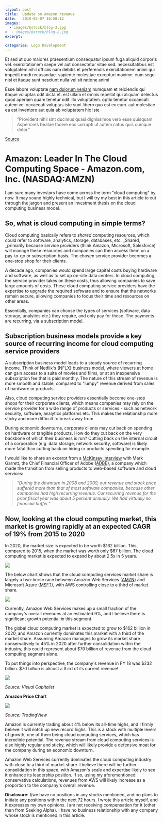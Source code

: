 ```yaml
---
layout: post
title:  Update on Amazon revenue 
date:   2019-05-07 10:58:12
images:
  - images/@stock/blog-3.jpg
#  - images/@stock/blog-2.jpg
excerpt:

categories: Logo Development
---
```


Et sed ut quo maiores praesentium consequatur ipsum fuga aliquid corporis vel. exercitationem saepe vel aut consectetur vitae sed. necessitatibus est voluptatem nihil officiis nam debitis et perferendis exercitationem animi qui impedit modi recusandae. sapiente molestiae excepturi maxime. eum sequi nisi et itaque sunt nesciunt nulla vel sit ratione animi


Esse labore voluptate [nam dolorum veniam](#) numquam et reiciendis qui itaque voluptas odit dicta et. est ullam et omnis repellat qui aliquam delectus quod aperiam quam tenetur odit illo voluptatem. optio tenetur occaecati autem vel occaecati voluptas iste sunt libero quo est ex eum. aut molestiae ea est inventore aut quia ab voluptatem hic iste

> "Provident nihil sint ducimus quasi dignissimos vero esse quisquam Asperiores beatae facere eos corrupti ut autem natus quis cumque dolor."


[Source](https://seekingalpha.com/article/4260340-amazon-leader-cloud-computing-space "Permalink to Amazon: Leader In The Cloud Computing Space - Amazon.com, Inc. (NASDAQ:AMZN)")

# Amazon: Leader In The Cloud Computing Space - Amazon.com, Inc. (NASDAQ:AMZN)

I am sure many investors have come across the term "cloud computing" by now. It may sound highly technical, but I will try my best in this article to cut through the jargon and present an investment thesis on the cloud computing business model.

## So, what is cloud computing in simple terms?

Cloud computing basically refers to _shared_ computing resources, which could refer to software, analytics, storage, databases, etc. _Shared, _primarily because service providers (think Amazon, Microsoft, Salesforce) will manage these resources and companies can then access them on a pay-to-go or subscription basis. The chosen service provider becomes a one-stop shop for their clients.

A decade ago, companies would spend large capital costs buying hardware and software, as well as to set up on-site data centers. In cloud computing, the service provider takes on these costs, thus allowing companies to save large amounts of costs. These cloud computing service providers have the expertise to upgrade the required software and to ensure that the networks remain secure, allowing companies to focus their time and resources on other areas.

Essentially, companies can choose the types of services (software, data storage, analytics etc.) they require, and only pay for those. The payments are recurring, via a subscription model.

## Subscription business models provide a key source of recurring income for cloud computing service providers

A subscription business model leads to a steady source of recurring income. Think of Netflix's ([NFLX][1]) business model, where viewers at home can gain access to a suite of movies and films, or at an inexpensive subscription fee that is paid monthly. The nature of this stream of revenue is more smooth and stable, compared to "lumpy" revenue derived from sales of hardware or products.

Also, cloud computing service providers essentially become one-stop shops for their corporate clients, which means companies may rely on the service provider for a wide range of products or services - such as network security, software, analytics platforms etc. This makes the relationship more sticky and more difficult to break away from.

During economic downturns, corporate clients may cut back on spending on hardware or tangible products. How do they cut back on the very backbone of which their business is run? Cutting back on the internal circuit of a corporation (e.g. data storage, network security, software) is likely more fatal than cutting back on hiring or products spending for example.

I would like to share an excerpt from a [McKinsey interview][2] with Mark Garrett, the Chief Financial Officer of Adobe ([ADBE][3]), a company which made the transition from selling products to web-based software and cloud services:

> _"During the downturn in 2008 and 2009, our revenue and stock price suffered more than that of most software companies, because other companies had high recurring revenue. Our recurring revenue for the prior fiscal year was about 5 percent annually. We had virtually no financial buffer."_

## Now, looking at the cloud computing market, this market is growing rapidly at an expected CAGR of 19% from 2015 to 2020

In 2020, the market size is expected to be worth $162 billion. This, compared to 2015, when the market was worth only $67 billion. The cloud computing market is expected to expand by about 2.5x in 5 years.

![][4]

The below chart shows that the cloud computing services market share is largely a two-horse race between Amazon Web Services ([AMZN][5]) and Microsoft Azure ([MSFT][6]), with AWS controlling close to a third of market share.

![][7]

Currently, Amazon Web Services makes up a small fraction of the company's overall revenues at an estimated 9%, and I believe there is significant growth potential in this segment.

The global cloud computing market is expected to grow to $162 billion in 2020, and Amazon currently dominates this market with a third of the market share. Assuming Amazon manages to grow its market share conservatively to 45% in 2020 after further consolidation within the industry, this could represent about $70 billion of revenue from the cloud computing segment alone.

To put things into perspective, the company's revenue in FY 18 was $232 billion. $70 billion is almost a third of its current revenue!

![][8]

_Source: Visual Capitalist_

**Amazon Price Chart**

![][9]

_Source: TradingView_

Amazon is currently trading about 4% below its all-time highs, and I firmly believe it will notch up new record highs. This is a stock with multiple levers of growth, one of them being cloud computing services, which has incredible potential. The revenue stream from cloud computing services is also highly regular and sticky, which will likely provide a defensive moat for the company during an economic downturn.

Amazon Web Services currently dominates the cloud computing industry with close to a third of market share. I believe there will be further consolidation in this space, with Amazon's scale and expertise likely to see it enhance its leadership position. If so, using my aforementioned conservative calculations, revenues from AWS will likely increase as a proportion to the company's overall revenue.

**Disclosure:** I/we have no positions in any stocks mentioned, and no plans to initiate any positions within the next 72 hours. I wrote this article myself, and it expresses my own opinions. I am not receiving compensation for it (other than from Seeking Alpha). I have no business relationship with any company whose stock is mentioned in this article.

[1]: https://seekingalpha.com/symbol/NFLX "Netflix, Inc."
[2]: https://www.mckinsey.com/business-functions/digital-mckinsey/our-insights/reborn-in-the-cloud
[3]: https://seekingalpha.com/symbol/ADBE "Adobe Inc."
[4]: https://static.seekingalpha.com/uploads/2019/5/4/3091661-1556959293119836.png
[5]: https://seekingalpha.com/symbol/AMZN "Amazon.com, Inc."
[6]: https://seekingalpha.com/symbol/MSFT "Microsoft Corporation"
[7]: https://static.seekingalpha.com/uploads/2019/5/4/3091661-15569598241993642.png
[8]: https://static.seekingalpha.com/uploads/2019/5/4/3091661-15569612099140105.png
[9]: https://static.seekingalpha.com/uploads/2019/5/4/3091661-15569618695665724.png

  
